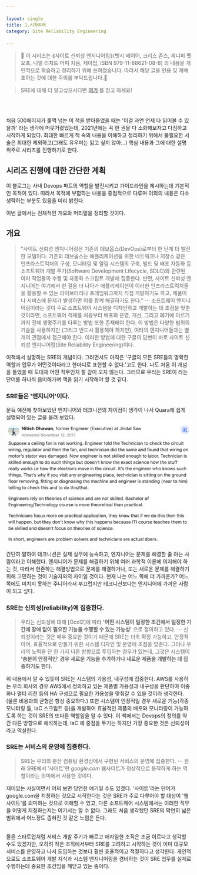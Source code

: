```yaml
---

layout: single
title: 1.시작하며
category: Site Reliability Engineering

---
```


>📌 이 시리즈는 ⟪사이트 신뢰성 엔지니어링⟫(벳시 베이어, 크리스 존스, 제니퍼 펫오프, 니얼 리처드 머피 지음, 제이펍, ISBN 979-11-88621-08-8) 의 내용을 개인적으로 학습하고 정리하기 위해 쓰여졌습니다. 따라서 해당 글을 인용 및 재배포하는 것에 대한 주의를 부탁드립니다.🚨

>SRE에 대해 더 알고싶으시다면 [여기](https://sre.google/) 를 참고 하세요!

<br/>
<br/>

처음 500페이지가 훌쩍 넘는 이 책을 받아들었을 때는 '이걸 과연 언제 다 읽어볼 수 있을까' 라는 생각에 머뭇거렸었는데, 2021년에는 꼭 한 권을 다 소화해보자고 다짐하고 시작하게 되었다. 최대한 빠르게 책 속의 내용을 이해하고 정리하기 위해서 불필요한 서술은 최대한 제외하고(그래도 유우머는 잃고 싶지 않아...) 핵심 내용과 그에 대한 설명 위주로 시리즈를 진행하기로 한다.
## 시리즈 진행에 대한 간단한 계획

이 블로그는 사내 Devops 파트의 역할을 발전시키고 가이드라인을 제시하는데 기본적인 목적이 있다. 따라서 목적에 부합하는 내용을 중점적으로 다루며 이외의 내용은 다소 생략하는 부분도 있음을 미리 밝힌다.

이번 글에서는 전체적인 개요와 머리말을 정리할 것이다.


## 개요
> "사이트 신뢰성 엔지니어링은 기존의 데브옵스(DevOps)로부터 한 단계 더 발전한 모델이다. 기존의 데브옵스는 애플리케이션을 위한 네트워크나 저장소 같은 인프라스트럭처의 구성, 모니터링 및 알림 시스템의 구축, 빌드 및 배포 자동화 등 소프트웨어 개발 주기(Software Development Lifecycle, SDLC)와 관련된 여러 작업들의 수행 및 자동화 스크립트 개발에 집중한다. 반면, 사이트 신뢰성 엔지니어는 여기에서 한 걸음 더 나아가 애플리케이션이 이러한 인프라스트럭처들을 활용할 수 있는 라이브러리나 프레임워크까지 직접 개발하기도 하고, 제품이나 서비스에 문제가 발생하면 이를 함께 해결하기도 한다."
⋯
소프트웨어 엔지니어링이라는 것이 주로 소프트웨어 시스템을 디자인하고 개발하는 데 초점을 맞춘 것이라면, 소프트웨어 객체를 처음부터 배포와 운영, 개선, 그리고 폐기에 이르기까지 전체 생명주기를 다루는 방법 또한 존재해야 한다. 이 방법은 다양한 범위의 기술을 사용하지만 (그리고 반드시 활용해야 하지만), 여타의 엔지니어들과는 별개의 관점에서 접근해야 한다. 이러한 방법에 대한 구글의 답변이 바로 사이트 신뢰성 엔지니어링(Site Reliability Engineering)이다.

이책에서 설명하는 SRE의 개념이다. 그러면서도 아직은 '구글의 모든 SRE들의 명확한 역할과 업무가 어떤것이다라고 한마디로 표현할 수 없다.'고도 한다. 나도 처음 이 개념을 들었을 때 도대체 어떤 직무인지 잘 감이 오지 않는다. 그러므로 우리는 SRE이 라는 단어를 하나씩 음미해가며 책을 읽기 시작해야 할 것 같다.

### SRE들은 '엔지니어'이다. 
문득 예전에 찾아보았던 엔지니어와 테크니션의 차이점이 생각이 나서 Quara에 쉽게 설명되어 있는 글을 올려 보았다.
![](/assets/images/technicians.png)


간단히 말하여 테크니션은 실제 실무에 능숙하고, 엔지니어는 문제를 해결할 줄 아는 사람이라고 이해했다. 엔지니어가 문제를 해결하기 위해 여러 과학적 이론에 의지해야 하는 것, 따라서 현존하는 해결방법으로 문제를 해결하거나, 또는 새로운 문제를 해결하기 위해 고민하는 것이 기술자와의 차이일 것이다. 현재 나는 어느 쪽에 더 가까운가? 어느쪽에도 미치지 못하는 주니어라서 부끄럽지만 테크니션보다는 엔지니어에 가까운 사람이 되고 싶다.

### SRE는 신뢰성(reliability)에 집중한다.
> 우리는 신뢰성에 대해 [Ocol2]에 따라 **'어떤 시스템이 일정한 조건에서 일정한 기간에 장애 없이 필요한 기능을 수행할 수 있는 가능성'** 으로 정의하고 있다.
⋯
신뢰성이라는 것은 매우 중요한 것이기 때문에 SRE는 더욱 확장 가능하고, 안정적이며, 효율적으로 만들기 위한 시스템 디자인 및 운영에 초점을 맞춘다. 그러나 우리의 노력을 단 한 가지 다른 방향으로 투입하는 경우가 있는데, 그것은 시스템이 **'충분히 안정적인' 경우 새로운 기능을 추가하거나 새로운 제품을 개발하는 데 집중하기도 한다.**

위 내용에서 알 수 있듯이 SRE는 시스템의 가용성, 내구성에 집중한다. AWS를 사용하는 우리 회사의 경우 AWS에서 정의하고 있는 제품별 가용성과 내구성을 판단하여 이중화나 멀티 리전 등의 HA 구성으로 필요한 가용성을 맞춰갈 수 있을 것이라 생각한다. (물론 비용과의 균형은 항상 중요하다.)
또한 시스템이 안정적일 경우 새로운 기능(각종 모니터링 툴, IaC 스크립트 등)을 개발하여 효율적인 제품의 배포와 모니터링이 가능하도록 하는 것이 SRE의 또다른 역할임을 알 수 있다.
이 책에서는 Devops의 정의를 약간 다른 방향으로 해석하는데, IaC 에 중점을 두기는 하지만 가장 중요한 것은 신뢰성이라고 역설한다. 

### SRE는 서비스의 운영에 집중한다.
> SRE는 우리의 분산 컴퓨팅 환경상에서 구현된 서비스의 운영에 집중한다.
⋯ 
원래 SRE에서 '사이트'란 *google.com* 웹사이트가 정상적으로 동작하게 하는 역할이라는 의미에서 사용한 것이다.

재미있는 사실이면서 어찌 보면 당연한 얘기일 수도 있겠다. '사이트'라는 단어가 google.com을 지칭하는 것으로 시작한다는 것은 SRE가 주로 다루어야 할 대상이 '웹사이트'를 의미하는 것으로 이해할 수 있고, 다른 소프트웨어 시스템에서는 이러한 직무을 어떻게 지칭하는지는 여기서는 알 수 없다. 그래도 처음 생각했던 SRE의 막연히 넓은 범위에서 어느정도 좁혀진 것 같은 느낌은 든다. 

<br/>
물론 스타트업처럼 서비스 개발 주기가 빠르고 애자일한 조직은 조금 이르다고 생각할 수도 있겠지만, 오히려 작은 조직에서부터 SRE를 고려하고 시작하는 것이 이미 대규모 서비스를 운영하고 나서 도입하는 것보다 훨씬 효율적이고 적절하다고 생각한다. 개인적으로도 소프트웨어 개발 지식과 시스템 엔지니어링을 겸비하는 것이 SRE 업무를 실제로 수행하는데 중요한 조건임을 깨닫고 있는 중이다. 

